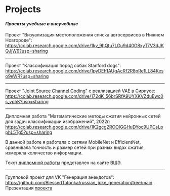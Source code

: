 # Projects
#### *Проекты учебные и внеучебные*


Проект "Визуализация местоположения списка автосервисов в Нижнем Новгороде": 
https://colab.research.google.com/drive/1kv_9hQtu7LGu9d40G8xyT7V3dJKQJjW9?usp=sharing

---

Проект "Классификация пород собак Stanford dogs": 
https://colab.research.google.com/drive/1pyDEh1AUgAcRf2R8pRe1LL84Keso9eWR?usp=sharing 

---

Проект ["Joint Source Channel Coding"](https://drive.google.com/file/d/1G0LGlPTBHaDZuQXHdfM_YKxI3iQAoc4_/view) с реализацией VAE в Сириусе: 
https://colab.research.google.com/drive/172dK_56brSRfA9UYXKVZduEwc0s_yphK?usp=sharing

---

Дипломная работа "Математические методы сжатия нейронных сетей для задач классификации изображений", 2022г: 
https://colab.research.google.com/drive/1K2gcg2ROOIGGHuDYoc9UPCsLpphL5Tg5?usp=sharing  

В данной работе я работала с сетями MobileNet и EfficientNet, сравнивала точность и размер сетей при разных видах сжатия, измеряла количество информации.

Текст [дипломной работы](https://www.hse.ru/edu/vkr/635733839) представлен на сайте ВШЭ.

<!--- Заккоментировано, тк нет ссылки - надо найти ее!
---

#Курсовая работа "Сравнение нейросетевых методов извлечения характерных признаков изображений на основе теоретико-информационного подхода", 2021 г.

#В данной работе я использовала сети ResNet и ResNeXt, набор данных chaltech 101 и считала взаимную информацию между входным изображением и эмбеддингом; меткой класса и эмбеддингом.
-->
---

Групповой проект для VK "Генерация анекдотов": https://github.com/BlessedTatonka/russian_joke_generation/tree/main . Презентация [проекта](https://docs.google.com/presentation/d/1jOHBbPaVNZ9kwc-QFLyTTJF_dtv4fgVB/edit?usp=sharing&ouid=117888058767342054998&rtpof=true&sd=true)  
